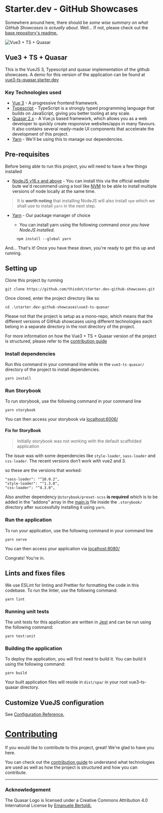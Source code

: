 # Starter.dev - GitHub Showcases

Somewhere around here, there should be _some wise summary on what GitHub Showcases is actually about_. Well... If not, please check out the [base repository's readme.](https://github.com/thisdot/starter.dev-github-showcases/blob/main/README.md)

![Vue3 + TS + Quasar](/public/vue3-ts-quasar.png)

## Vue3 + TS + Quasar

This is the VueJS 3, Typescript and quasar implementation of the github showcases.
A demo for this version of the application can be found at [vue3-ts-quasar.starter.dev](https://vue3-ts-quasar.starter.dev)

### Key Technologies used

- [Vue 3](https://vuejs.org/) - A progressive frontend framework.
- [Typescript](https://www.typescriptlang.org/) - TypeScript is a strongly typed programming language that builds on JavaScript, giving you better tooling at any scale.
- [Quasar 2.x](https://quasar.dev) - A Vue.js based framework, which allows you as a web developer to quickly create responsive websites/apps in many flavours. It also contains several ready-made UI components that accelerate the development of this project.
- [Yarn](https://yarnpkg.com/) - We'll be using this to manage our dependencies.

## Pre-requisites

Before being able to run this project, you will need to have a few things installed

- [NodeJS v16.x and above](https://nodejs.org/) - You can install this via the official website bute we'd recommend using a tool like [NVM](https://github.com/nvm-sh/nvm) to be able to install multiple versions of node locally at the same time.

> It is **worth noting** that installing NodeJS will also install `npm` which we shall use to install `yarn` in the next step.

- [Yarn](https://yarnpkg.com/) - Our package manager of choice

  - You can install yarn using the following command _once you have NodeJS installed_.

  ```
    npm install --global yarn
  ```

And... That's it! Once you have these down, you're ready to get this up and running.

## Setting up

Clone this project by running

```git
git clone https://github.com/thisdot/starter.dev-github-showcases.git
```

Once cloned, enter the project directory like so

```
cd .\starter.dev-github-showcases\vue3-ts-quasar
```

Please not that the project is setup as a mono-repo, which means that the different versions of GitHub showcases using different technologies each belong in a separate directory in the root directory of the project.

For more information on how the Vue3 + TS + Quasar version of the project is structured, please refer to the [contribution guide](CONTRIBUTING.md)

### Install dependencies

Run this command in your command line while in the `vue3-ts-quasar/` directory of the project to install dependencies.

```
yarn install
```

###

### Run Storybook

To run storybook, use the following command in your command line

```
yarn storybook
```

You can then access your storybook via [localhost:6006/](http://localhost:6006/)

#### Fix for StoryBook

> Initially storybook was not working with the default scaffolded application

The issue was with some dependencies like `style-loader`, `sass-loader` and `css-loader`. The recent versions don’t work with vue2 and 3.

so these are the versions that worked:

```
"sass-loader": "^10.0.2",
"style-loader": "^1.3.0",
"css-loader": "^4.3.0",
```

Also another dependency `@storybook/preset-scss` **is required** which is to be added in the “addons” array in the [main.js](.storybook/main.js) file inside the `.storybook/` directory after successfully installing it using `yarn`.

### Run the application

To run your application, use the following command in your command line

```
yarn serve
```

You can then access your application via [localhost:8080/](http://localhost:8080/)

Congrats! You're in.

## Lints and fixes files

We use ESLint for linting and Prettier for formatting the code in this codebase. To run the linter, use the following command:

```
yarn lint
```

### Running unit tests

The unit tests for this application are written in [Jest](https://jestjs.io/) and can be run using the following command:

```
yarn test:unit
```

### Building the application

To deploy the application, you will first need to build it. You can build it using the following command:

```
yarn build
```

Your built application files will reside in `dist/spa/` in your root vue3-ts-quasar directory.

## Customize VueJS configuration

See [Configuration Reference.](https://cli.vuejs.org/config/)

# [Contributing](CONTRIBUTING.md)

If you would like to contribute to this project, great! We're glad to have you here.

You can check out the [contribution guide](CONTRIBUTING.md) to understand what technologies are used as well as how the project is structured and how you can contribute.

---

### Acknowledgement

The Quasar Logo is licensed under a Creative Commons Attribution 4.0 International License by [Emanuele Bertoldi.](https://github.com/zuck)
